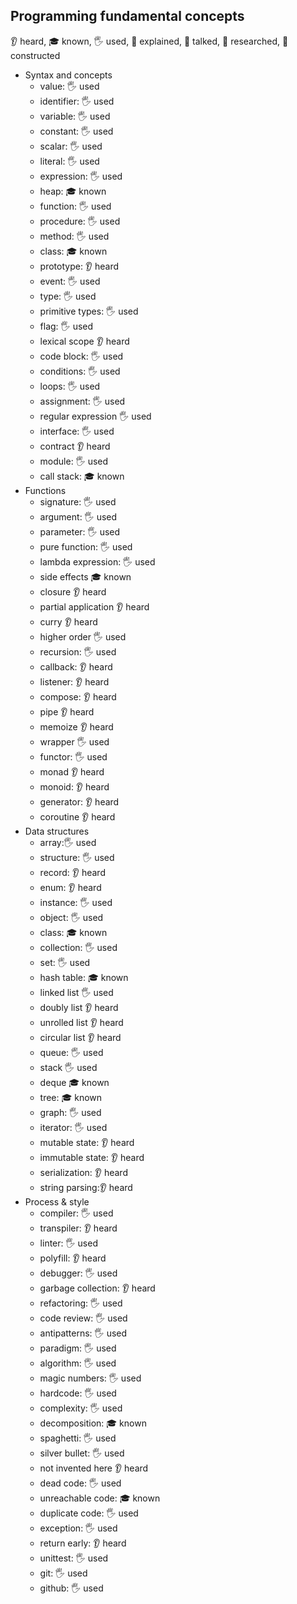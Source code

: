 ## Programming fundamental concepts
👂 heard, 🎓 known, 🖐️ used, 🙋 explained, 📢 talked, 🔬 researched, 🚀 constructed
- Syntax and concepts
  - value: 🖐️ used
  - identifier: 🖐️ used
  - variable: 🖐️ used
  - constant: 🖐️ used
  - scalar: 🖐️ used
  - literal: 🖐️ used
  - expression: 🖐️ used
  - heap: 🎓 known
  - function: 🖐️ used
  - procedure: 🖐️ used
  - method: 🖐️ used
  - class: 🎓 known
  - prototype: 👂 heard
  - event: 🖐️ used
  - type: 🖐️ used
  - primitive types: 🖐️ used
  - flag: 🖐️ used
  - lexical scope 👂 heard
  - code block: 🖐️ used
  - conditions: 🖐️ used
  - loops: 🖐️ used
  - assignment: 🖐️ used
  - regular expression 🖐️ used
  - interface: 🖐️ used
  - contract 👂 heard
  - module: 🖐️ used
  - call stack: 🎓 known
- Functions
  - signature: 🖐️ used
  - argument: 🖐️ used
  - parameter: 🖐️ used
  - pure function: 🖐️ used
  - lambda expression: 🖐️ used
  - side effects 🎓 known
  - closure 👂 heard
  - partial application 👂 heard
  - curry 👂 heard
  - higher order 🖐️ used
  - recursion: 🖐️ used
  - callback: 👂 heard
  - listener: 👂 heard
  - compose: 👂 heard
  - pipe 👂 heard
  - memoize 👂 heard
  - wrapper 🖐️ used
  - functor: 🖐️ used
  - monad 👂 heard
  - monoid: 👂 heard
  - generator: 👂 heard
  - coroutine 👂 heard
- Data structures
  - array:🖐️ used
  - structure: 🖐️ used
  - record: 👂 heard
  - enum: 👂 heard
  - instance: 🖐️ used
  - object: 🖐️ used
  - class: 🎓 known
  - collection: 🖐️ used
  - set: 🖐️ used
  - hash table: 🎓 known
  - linked list 🖐️ used
  - doubly list 👂 heard
  - unrolled list 👂 heard
  - circular list 👂 heard
  - queue: 🖐️ used
  - stack 🖐️ used
  - deque 🎓 known
  - tree: 🎓 known
  - graph: 🖐️ used
  - iterator: 🖐️ used
  - mutable state: 👂 heard
  - immutable state: 👂 heard
  - serialization: 👂 heard
  - string parsing:👂 heard
- Process & style
  - compiler: 🖐️ used
  - transpiler: 👂 heard
  - linter: 🖐️ used
  - polyfill: 👂 heard
  - debugger: 🖐️ used
  - garbage collection: 👂 heard
  - refactoring: 🖐️ used
  - code review: 🖐️ used
  - antipatterns: 🖐️ used
  - paradigm: 🖐️ used
  - algorithm: 🖐️ used
  - magic numbers: 🖐️ used
  - hardcode: 🖐️ used
  - complexity: 🖐️ used
  - decomposition: 🎓 known
  - spaghetti: 🖐️ used
  - silver bullet: 🖐️ used
  - not invented here 👂 heard
  - dead code: 🖐️ used
  - unreachable code: 🎓 known
  - duplicate code: 🖐️ used
  - exception: 🖐️ used
  - return early: 👂 heard
  - unittest: 🖐️ used
  - git: 🖐️ used
  - github: 🖐️ used
